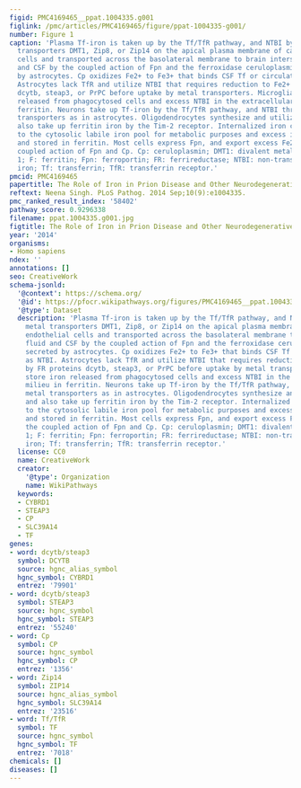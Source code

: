 ```yaml
---
figid: PMC4169465__ppat.1004335.g001
figlink: /pmc/articles/PMC4169465/figure/ppat-1004335-g001/
number: Figure 1
caption: 'Plasma Tf-iron is taken up by the Tf/TfR pathway, and NTBI by the metal
  transporters DMT1, Zip8, or Zip14 on the apical plasma membrane of capillary endothelial
  cells and transported across the basolateral membrane to brain interstitial fluid
  and CSF by the coupled action of Fpn and the ferroxidase ceruloplasmin (Cp) secreted
  by astrocytes. Cp oxidizes Fe2+ to Fe3+ that binds CSF Tf or circulates as NTBI.
  Astrocytes lack TfR and utilize NTBI that requires reduction to Fe2+ by FR proteins
  dcytb, steap3, or PrPC before uptake by metal transporters. Microglia store iron
  released from phagocytosed cells and excess NTBI in the extracellular milieu in
  ferritin. Neurons take up Tf-iron by the Tf/TfR pathway, and NTBI through metal
  transporters as in astrocytes. Oligodendrocytes synthesize and utilize Tf-iron and
  also take up ferritin iron by the Tim-2 receptor. Internalized iron contributes
  to the cytosolic labile iron pool for metabolic purposes and excess is oxidized
  and stored in ferritin. Most cells express Fpn, and export excess Fe2+ through the
  coupled action of Fpn and Cp. Cp: ceruloplasmin; DMT1: divalent metal transporter
  1; F: ferritin; Fpn: ferroportin; FR: ferrireductase; NTBI: non-transferrin bound
  iron; Tf: transferrin; TfR: transferrin receptor.'
pmcid: PMC4169465
papertitle: The Role of Iron in Prion Disease and Other Neurodegenerative Diseases.
reftext: Neena Singh. PLoS Pathog. 2014 Sep;10(9):e1004335.
pmc_ranked_result_index: '58402'
pathway_score: 0.9296338
filename: ppat.1004335.g001.jpg
figtitle: The Role of Iron in Prion Disease and Other Neurodegenerative Diseases
year: '2014'
organisms:
- Homo sapiens
ndex: ''
annotations: []
seo: CreativeWork
schema-jsonld:
  '@context': https://schema.org/
  '@id': https://pfocr.wikipathways.org/figures/PMC4169465__ppat.1004335.g001.html
  '@type': Dataset
  description: 'Plasma Tf-iron is taken up by the Tf/TfR pathway, and NTBI by the
    metal transporters DMT1, Zip8, or Zip14 on the apical plasma membrane of capillary
    endothelial cells and transported across the basolateral membrane to brain interstitial
    fluid and CSF by the coupled action of Fpn and the ferroxidase ceruloplasmin (Cp)
    secreted by astrocytes. Cp oxidizes Fe2+ to Fe3+ that binds CSF Tf or circulates
    as NTBI. Astrocytes lack TfR and utilize NTBI that requires reduction to Fe2+
    by FR proteins dcytb, steap3, or PrPC before uptake by metal transporters. Microglia
    store iron released from phagocytosed cells and excess NTBI in the extracellular
    milieu in ferritin. Neurons take up Tf-iron by the Tf/TfR pathway, and NTBI through
    metal transporters as in astrocytes. Oligodendrocytes synthesize and utilize Tf-iron
    and also take up ferritin iron by the Tim-2 receptor. Internalized iron contributes
    to the cytosolic labile iron pool for metabolic purposes and excess is oxidized
    and stored in ferritin. Most cells express Fpn, and export excess Fe2+ through
    the coupled action of Fpn and Cp. Cp: ceruloplasmin; DMT1: divalent metal transporter
    1; F: ferritin; Fpn: ferroportin; FR: ferrireductase; NTBI: non-transferrin bound
    iron; Tf: transferrin; TfR: transferrin receptor.'
  license: CC0
  name: CreativeWork
  creator:
    '@type': Organization
    name: WikiPathways
  keywords:
  - CYBRD1
  - STEAP3
  - CP
  - SLC39A14
  - TF
genes:
- word: dcytb/steap3
  symbol: DCYTB
  source: hgnc_alias_symbol
  hgnc_symbol: CYBRD1
  entrez: '79901'
- word: dcytb/steap3
  symbol: STEAP3
  source: hgnc_symbol
  hgnc_symbol: STEAP3
  entrez: '55240'
- word: Cp
  symbol: CP
  source: hgnc_symbol
  hgnc_symbol: CP
  entrez: '1356'
- word: Zip14
  symbol: ZIP14
  source: hgnc_alias_symbol
  hgnc_symbol: SLC39A14
  entrez: '23516'
- word: Tf/TfR
  symbol: TF
  source: hgnc_symbol
  hgnc_symbol: TF
  entrez: '7018'
chemicals: []
diseases: []
---
```

